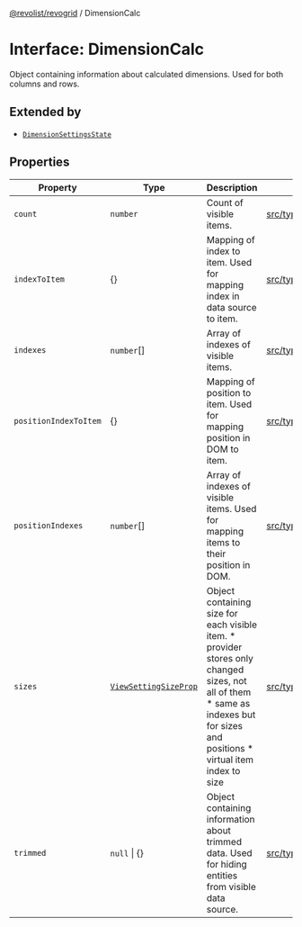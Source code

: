 [@revolist/revogrid](README.md) / DimensionCalc

# Interface: DimensionCalc

Object containing information about calculated dimensions.
Used for both columns and rows.

## Extended by

- [`DimensionSettingsState`](Interface.DimensionSettingsState.md)

## Properties

| Property | Type | Description | Defined in |
| ------ | ------ | ------ | ------ |
| `count` | `number` | Count of visible items. | [src/types/interfaces.ts:579](https://github.com/revolist/revogrid/blob/52c8861ed92574ba1d5817b32afec294ddb1f986/src/types/interfaces.ts#L579) |
| `indexToItem` | \{\} | Mapping of index to item. Used for mapping index in data source to item. | [src/types/interfaces.ts:602](https://github.com/revolist/revogrid/blob/52c8861ed92574ba1d5817b32afec294ddb1f986/src/types/interfaces.ts#L602) |
| `indexes` | `number`[] | Array of indexes of visible items. | [src/types/interfaces.ts:574](https://github.com/revolist/revogrid/blob/52c8861ed92574ba1d5817b32afec294ddb1f986/src/types/interfaces.ts#L574) |
| `positionIndexToItem` | \{\} | Mapping of position to item. Used for mapping position in DOM to item. | [src/types/interfaces.ts:591](https://github.com/revolist/revogrid/blob/52c8861ed92574ba1d5817b32afec294ddb1f986/src/types/interfaces.ts#L591) |
| `positionIndexes` | `number`[] | Array of indexes of visible items. Used for mapping items to their position in DOM. | [src/types/interfaces.ts:585](https://github.com/revolist/revogrid/blob/52c8861ed92574ba1d5817b32afec294ddb1f986/src/types/interfaces.ts#L585) |
| `sizes` | [`ViewSettingSizeProp`](TypeAlias.ViewSettingSizeProp.md) | Object containing size for each visible item. * provider stores only changed sizes, not all of them * same as indexes but for sizes and positions * virtual item index to size | [src/types/interfaces.ts:621](https://github.com/revolist/revogrid/blob/52c8861ed92574ba1d5817b32afec294ddb1f986/src/types/interfaces.ts#L621) |
| `trimmed` | `null` \| \{\} | Object containing information about trimmed data. Used for hiding entities from visible data source. | [src/types/interfaces.ts:613](https://github.com/revolist/revogrid/blob/52c8861ed92574ba1d5817b32afec294ddb1f986/src/types/interfaces.ts#L613) |
